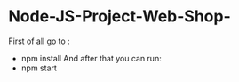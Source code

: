 # Node-JS-Project-Web-Shop-

First of all go to :
- npm install
And after that you can run:
- npm start

